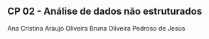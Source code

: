 ## CP 02 - Análise de dados não estruturados
Ana Cristina Araujo Oliveira
Bruna Oliveira Pedroso de Jesus
